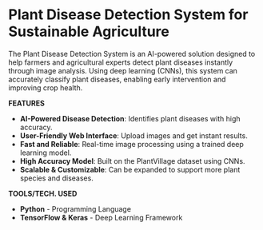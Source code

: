 # **Plant Disease Detection System for Sustainable Agriculture**
The Plant Disease Detection System is an AI-powered solution designed to help farmers and agricultural experts detect plant diseases instantly through image analysis. Using deep learning (CNNs), this system can accurately classify plant diseases, enabling early intervention and improving crop health.

**FEATURES**
- **AI-Powered Disease Detection**: Identifies plant diseases with high accuracy.
- **User-Friendly Web Interface**: Upload images and get instant results.
- **Fast and Reliable**: Real-time image processing using a trained deep learning model.
- **High Accuracy Model**: Built on the PlantVillage dataset using CNNs.
- **Scalable & Customizable**: Can be expanded to support more plant species and diseases.

**TOOLS/TECH. USED**
- **Python** - Programming Language
- **TensorFlow & Keras** - Deep Learning Framework
